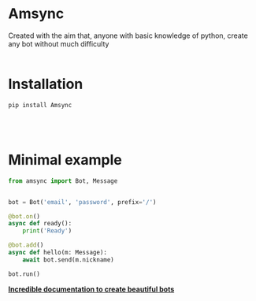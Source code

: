 Amsync
============

Created with the aim that, anyone with basic knowledge of python, create any bot without much difficulty
<br>
<br>

Installation
==========
```
pip install Amsync
```
<br>
<br>

Minimal example
==============

```py
from amsync import Bot, Message


bot = Bot('email', 'password', prefix='/')

@bot.on()
async def ready():
    print('Ready')

@bot.add()
async def hello(m: Message):
    await bot.send(m.nickname)

bot.run()
```
**[Incredible documentation to create beautiful bots](https://github.com/ellandor/Amsync/blob/main/docs/docs.md)**